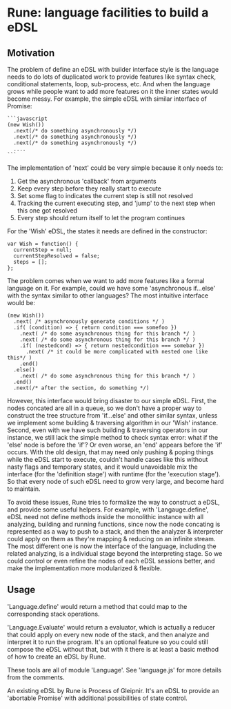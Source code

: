 # Rune: language facilities to build a eDSL

## Motivation

The problem of define an eDSL with builder interface style is the language
needs to do lots of duplicated work to provide features like syntax check,
conditional statements, loop, sub-process, etc. And when the language grows
while people want to add more features on it the inner states would become
messy. For example, the simple eDSL with similar interface of Promise:

    ```javascript
    (new Wish())
      .next(/* do something asynchronously */)
      .next(/* do something asynchronously */)
      .next(/* do something asynchronously */)
      ....
    ```

The implementation of 'next' could be very simple because it only needs to:

1. Get the asynchronous 'callback' from arguments
2. Keep every step before they really start to execute
2. Set some flag to indicates the current step is still not resolved
3. Tracking the current executing step, and 'jump' to the next step
   when this one got resolved
4. Every step should return itself to let the program continues

For the 'Wish' eDSL, the states it needs are defined in the constructor:

    var Wish = function() {
      currentStep = null;
      currentStepResolved = false;
      steps = [];
    };

The problem comes when we want to add more features like a formal language
on it. For example, could we have some 'asynchronous if...else' with the syntax
similar to other languages? The most intuitive interface would be:

    (new Wish())
      .next( /* asynchronously generate conditions */ )
      .if( (condition) => { return condition === somefoo })
        .next( /* do some asynchronous thing for this branch */ )
        .next( /* do some asynchronous thing for this branch */ )
        .if( (nestedcond) => { return nestedcondition === somebar })
          .next( /* it could be more complicated with nested one like this*/ )
        .end()
      .else()
        .next( /* do some asynchronous thing for this branch */ )
      .end()
      .next(/* after the section, do something */)

However, this interface would bring disaster to our simple eDSL. First, the
nodes concated are all in a queue, so we don't have a proper way to construct
the tree structure from 'if...else' and other similar syntax, unless we
implement some building & traversing algorithm in our 'Wish' instance. Second,
even with we have such building & traversing operators in our instance, we
still lack the simple method to check syntax error: what if the 'else' node is
before the 'if'? Or even worse, an 'end' appears before the 'if' occurs. With
the old design, that may need only pushing & poping things while the eDSL start
to execute, couldn't handle cases like this without nasty flags and temporary
states, and it would unavoidable mix the interface (for the 'definition stage')
with runtime (for the 'execution stage'). So that every node of such eDSL need
to grow very large, and become hard to maintain.

To avoid these issues, Rune tries to formalize the way to construct a eDSL, and
provide some useful helpers. For example, with 'Langauge.define', eDSL need
not define methods inside the monolithic instance with all analyzing, building
and running functions, since now the node concating is represented as a way to
push to a stack, and then the analyzer & interpreter could apply on them as
they're mapping & reducing on an infinite stream. The most different one is
now the interface of the language, including the related analyzing, is a
individual stage beyond the interpreting stage. So we could control or even
refine the nodes of each eDSL sessions better, and make the implementation
more modularized & flexible.

## Usage

'Language.define' would return a method that could map to the corresponding
stack operations.

'Language.Evaluate' would return a evaluator, which is actually a reducer
that could apply on every new node of the stack, and then analyze and
interpret it to run the program. It's an optional feature so you could
still compose the eDSL without that, but with it there is at least a basic
method of how to create an eDSL by Rune.

These tools are all of module 'Language'. See 'language.js' for more
details from the comments.

An existing eDSL by Rune is Process of Gleipnir. It's an eDSL to provide
an 'abortable Promise' with additional possibilities of state control.
